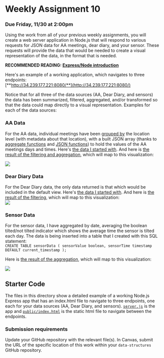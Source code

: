 # Weekly Assignment 10

### Due Friday, 11/30 at 2:00pm

Using the work from all of your previous weekly assignments, you will create a web server application in Node.js that will respond to various requests for JSON data for AA meetings, dear diary, and your sensor. These requests will provide the data that would be needed to create a visual representation of the data, in the format that is needed. 

**RECOMMENDED READING: [Express/Node introduction](https://developer.mozilla.org/en-US/docs/Learn/Server-side/Express_Nodejs/Introduction)**  

Here's an example of a working application, which navigates to three endpoints:  
[**http://34.239.177.221:8080/**](http://34.239.177.221:8080/)

Notice that for all three of the data sources (AA, Dear Diary, and sensors) the data has been summarized, filtered, aggregated, and/or transformed so that the data could map directly to a visual representation. Examples for each of the data sources: 

### AA Data

For the AA data, individual meetings have been [grouped by](http://www.postgresqltutorial.com/postgresql-group-by/) the location level (with metadata about that location), with a built JSON array (thanks to [aggregate functions](https://www.postgresql.org/docs/10/functions-aggregate.html) and [JSON functions](https://www.postgresql.org/docs/10/functions-json.html)) to hold the values of the AA meetings days and times. Here's [the data I started with](https://github.com/visualizedata/data-structures/tree/master/assignments/weekly_assignment_06/data). And here is [the result of the filtering and aggregation](http://34.239.177.221:8080/aameetings), which will map to this visualization:  

![](https://github.com/visualizedata/data-structures/raw/master/assignments/resources/aasketch.jpg)

### Dear Diary Data

For the Dear Diary data, the only data returned is that which would be included in the default view. Here's [the data I started with](https://github.com/visualizedata/data-structures/blob/master/assignments/weekly_assignment_06/addToDynamo.js). And here is [the result of the filtering](http://34.239.177.221:8080/deardiary), which will map to this visualization:  
![](https://github.com/visualizedata/data-structures/raw/master/assignments/resources/deardiarysketch.jpeg)

### Sensor Data

For the sensor data, I have aggregated by date, averaging the boolean tilted/not tilted indicator which shows the average time the sensor is tilted each day. The data is being inserted into a table that I created with this SQL statement:  
`CREATE TABLE sensorData ( sensorValue boolean, sensorTime timestamp DEFAULT current_timestamp );`

Here is [the result of the aggregation](http://34.239.177.221:8080/sensor), which will map to this visualization: 

![](https://github.com/visualizedata/data-structures/raw/master/assignments/resources/tiltsketch.jpeg)

## Starter Code

The files in this directory show a detailed example of a working Node.js Express app that has an index.html file to navigate to three endpoints, one each for your data sources (AA, Dear Diary, and sensors). [`server.js`](https://github.com/visualizedata/data-structures/blob/master/assignments/weekly_assignment_10/server.js) is the app and [`public/index.html`](https://github.com/visualizedata/data-structures/blob/master/assignments/weekly_assignment_10/public/index.html) is the static html file to navigate between the endpoints. 

### Submission requirements

Update your GitHub repository with the relevant file(s). In Canvas, submit the URL of the specific location of this work within your `data-structures` GitHub repository. 
